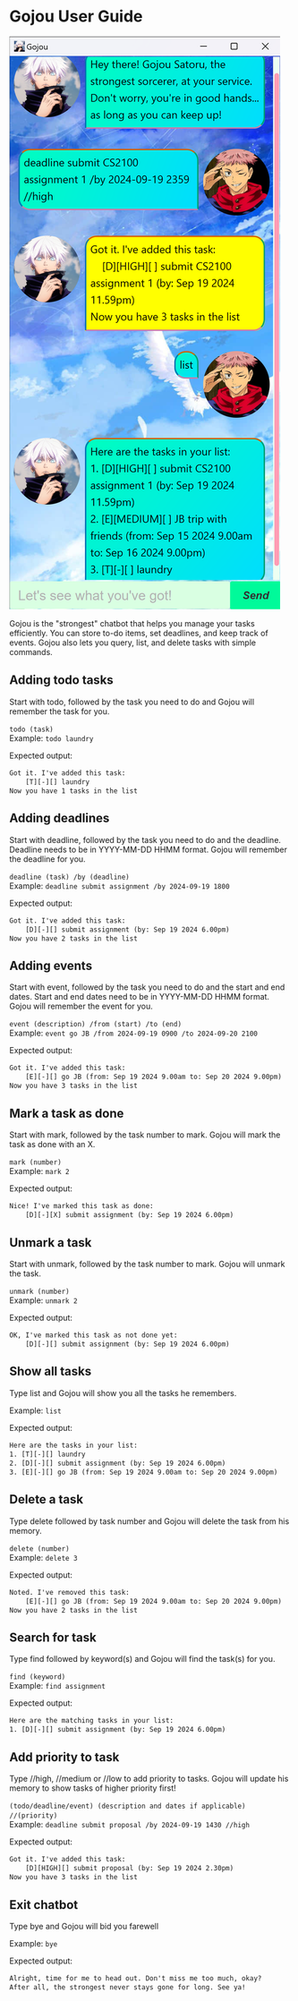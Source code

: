 # Gojou User Guide

![Screenshot of Gojou chatbot](../docs/Ui.png)

Gojou is the "strongest" chatbot that helps you manage your tasks efficiently. You can store to-do items, set deadlines, and keep track of events. Gojou also lets you query, list, and delete tasks with simple commands.

## Adding todo tasks

Start with todo, followed by the task you need to do and Gojou will remember the task for you. 

`todo (task)` <br>
Example: `todo laundry`

Expected output:
```
Got it. I've added this task:
    [T][-][] laundry
Now you have 1 tasks in the list
```

## Adding deadlines

Start with deadline, followed by the task you need to do and the deadline. Deadline needs to be in YYYY-MM-DD HHMM format. Gojou will remember the deadline for you.

`deadline (task) /by (deadline)` <br>
Example: `deadline submit assignment /by 2024-09-19 1800`

Expected output:
```
Got it. I've added this task:
    [D][-][] submit assignment (by: Sep 19 2024 6.00pm)
Now you have 2 tasks in the list
```

## Adding events

Start with event, followed by the task you need to do and the start and end dates. Start and end dates need to be in YYYY-MM-DD HHMM format. Gojou will remember the event for you.

`event (description) /from (start) /to (end)` <br>
Example: `event go JB /from 2024-09-19 0900 /to 2024-09-20 2100`

Expected output:
```
Got it. I've added this task:
    [E][-][] go JB (from: Sep 19 2024 9.00am to: Sep 20 2024 9.00pm)
Now you have 3 tasks in the list
```


## Mark a task as done

Start with mark, followed by the task number to mark. Gojou will mark the task as done with an X.

`mark (number)` <br>
Example: `mark 2`

Expected output:
```
Nice! I've marked this task as done:
    [D][-][X] submit assignment (by: Sep 19 2024 6.00pm)
```

## Unmark a task 

Start with unmark, followed by the task number to mark. Gojou will unmark the task.

`unmark (number)` <br>
Example: `unmark 2`

Expected output:
```
OK, I've marked this task as not done yet:
    [D][-][] submit assignment (by: Sep 19 2024 6.00pm)
```

## Show all tasks 

Type list and Gojou will show you all the tasks he remembers.

Example: `list`

Expected output:
```
Here are the tasks in your list:
1. [T][-][] laundry
2. [D][-][] submit assignment (by: Sep 19 2024 6.00pm)
3. [E][-][] go JB (from: Sep 19 2024 9.00am to: Sep 20 2024 9.00pm)
```

## Delete a task

Type delete followed by task number and Gojou will delete the task from his memory.

`delete (number)` <br>
Example: `delete 3`

Expected output:
```
Noted. I've removed this task:
    [E][-][] go JB (from: Sep 19 2024 9.00am to: Sep 20 2024 9.00pm)
Now you have 2 tasks in the list
```

## Search for task

Type find followed by keyword(s) and Gojou will find the task(s) for you.

`find (keyword)` <br>
Example: `find assignment`

Expected output:
```
Here are the matching tasks in your list:
1. [D][-][] submit assignment (by: Sep 19 2024 6.00pm)
```

## Add priority to task

Type //high, //medium or //low to add priority to tasks. Gojou will update his memory to show tasks of higher priority first!

`(todo/deadline/event) (description and dates if applicable) //(priority)` <br>
Example: `deadline submit proposal /by 2024-09-19 1430 //high` 

Expected output:
```
Got it. I've added this task:
    [D][HIGH][] submit proposal (by: Sep 19 2024 2.30pm)
Now you have 3 tasks in the list
```

## Exit chatbot

Type bye and Gojou will bid you farewell

Example: `bye`

Expected output:
```
Alright, time for me to head out. Don't miss me too much, okay? 
After all, the strongest never stays gone for long. See ya!
```